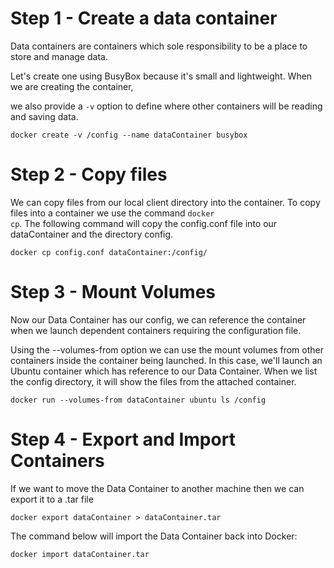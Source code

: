 # Step 1 - Create a data container
Data containers are containers which sole responsibility to be a place to store and manage data.

Let's create one using BusyBox because it's small and lightweight. When we are creating the container,

we also provide a <code>-v</code> option to define where other containers will be reading and saving data.

```
docker create -v /config --name dataContainer busybox
```
# Step 2 - Copy files

We can copy files from our local client directory into the container. To copy files into a container we use the command <code>docker cp</code>.
The following command will copy the config.conf file into our dataContainer and the directory config.

```
docker cp config.conf dataContainer:/config/
```
# Step 3 - Mount Volumes

Now our Data Container has our config, we can reference the container when we launch dependent containers requiring the configuration file.

Using the --volumes-from <container> option we can use the mount volumes from other containers inside the container being launched.
In this case, we'll launch an Ubuntu container which has reference to our Data Container.
When we list the config directory, it will show the files from the attached container.

```
docker run --volumes-from dataContainer ubuntu ls /config 
```

# Step 4 - Export and Import Containers

If we want to move the Data Container to another machine then we can export it to a .tar file

```
docker export dataContainer > dataContainer.tar 
```

The command below will import the Data Container back into Docker:

```
docker import dataContainer.tar
```

            



